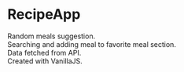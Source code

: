 # RecipeApp
 
 Random meals suggestion.<br/>
 Searching and adding meal to favorite meal section.<br/>
 Data fetched from API.<br/>
 Created with VanillaJS.

